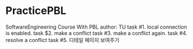 # PracticePBL
SoftwareEngineering Course With PBL
author: TU
task #1. local connection is enabled.
task $2. make a conflict
task #3. make a conflict again.
task #4. resolve a conflict
task #5. 디테일 페이지 보여주기